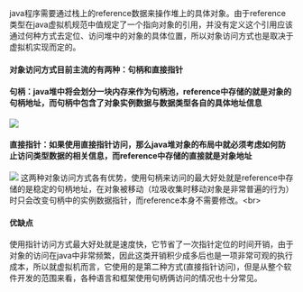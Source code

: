 java程序需要通过栈上的reference数据来操作堆上的具体对象。由于reference类型在java虚拟机规范中值规定了一个指向对象的引用，并没有定义这个引用应该通过何种方式去定位、访问堆中的对象的具体位置，所以对象访问方式也是取决于虚拟机实现而定的。
#### 对象访问方式目前主流的有两种：句柄和直接指针
#### 句柄：java堆中将会划分一块内存来作为句柄池，reference中存储的就是对象的句柄地址，而句柄中包含了对象实例数据与数据类型各自的具体地址信息
![](http://img.my.csdn.net/uploads/201209/26/1348659242_7055.jpg)
#### 直接指针：如果使用直接指针访问，那么java堆对象的布局中就必须考虑如何防止访问类型数据的相关信息，而reference中存储的直接就是对象地址
![](http://img.my.csdn.net/uploads/201209/26/1348658605_5211.jpg)
这两种对象访问方式各有优势，使用句柄来访问的最大好处就是reference中存储的是稳定的句柄地址，在对象被移动（垃圾收集时移动对象是非常普遍的行为）时只会改变句柄中的实例数据指针，而reference本身不需要修改。\<br>
#### 优缺点
使用指针访问方式最大好处就是速度快，它节省了一次指针定位的时间开销，由于对象的访问在java中非常频繁，因此这类开销积少成多后也是一项非常可观的执行成本，所以就虚拟机而言，它使用的是第二种方式(直接指针访问)，但是从整个软件开发的范围来看，各种语言和框架使用句柄俩访问的情况也十分常见。
